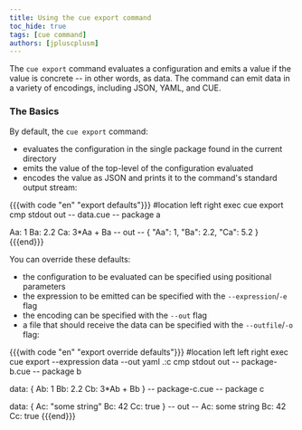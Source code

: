```yaml
---
title: Using the cue export command
toc_hide: true
tags: [cue command]
authors: [jpluscplusm]
---
```


The `cue export` command evaluates a configuration and emits a value if the
value is concrete -- in other words, as data. The command can emit data in a
variety of encodings, including JSON, YAML, and CUE.

### The Basics

By default, the `cue export` command:

- evaluates the configuration in the single package found in the current directory
- emits the value of the top-level of the configuration evaluated
- encodes the value as JSON and prints it to the command's standard output stream:

{{{with code "en" "export defaults"}}}
#location left right
exec cue export
cmp stdout out
-- data.cue --
package a

Aa: 1
Ba: 2.2
Ca: 3*Aa + Ba
-- out --
{
    "Aa": 1,
    "Ba": 2.2,
    "Ca": 5.2
}
{{{end}}}

You can override these defaults:
- the configuration to be evaluated can be specified using positional parameters
- the expression to be emitted can be specified with the `--expression`/`-e` flag
- the encoding can be specified with the `--out` flag
- a file that should receive the data can be specified with the `--outfile`/`-o` flag:

{{{with code "en" "export override defaults"}}}
#location left left right
exec cue export --expression data --out yaml .:c
cmp stdout out
-- package-b.cue --
package b

data: {
	Ab: 1
	Bb: 2.2
	Cb: 3*Ab + Bb
}
-- package-c.cue --
package c

data: {
	Ac: "some string"
	Bc: 42
	Cc: true
}
-- out --
Ac: some string
Bc: 42
Cc: true
{{{end}}}

